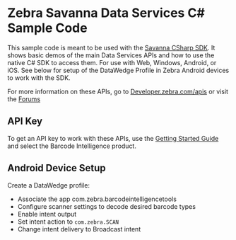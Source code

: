 Zebra Savanna Data Services C# Sample Code
==========================================

This sample code is meant to be used with the [Savanna CSharp SDK](https://github.com/Zebra/Savanna-CSharp-SDK).  It shows basic demos of the main Data Services APIs and how to use the native C# SDK to access them.  For use with Web, Windows, Android, or iOS.  See below for setup of the DataWedge Profile in Zebra Android devices to work with the SDK.

For more information on these APIs, go to [Developer.zebra.com/apis](https://developer.zebra.com/apis) or visit the [Forums](https://developer.zebra.com/forum/search?keys=&field_zebra_curated_tags_tid%5B%5D=273)

API Key
-------

To get an API key to work with these APIs, use the [Getting Started Guide](https://developer.zebra.com/gsg) and select the Barcode Intelligence product.  

Android Device Setup
--------------------

Create a DataWedge profile:

* Associate the app com.zebra.barcodeintelligencetools
* Configure scanner settings to decode desired barcode types
* Enable intent output
* Set intent action to `com.zebra.SCAN`
* Change intent delivery to Broadcast intent
